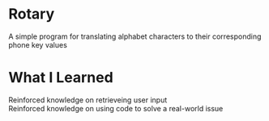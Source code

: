 # Rotary
A simple program for translating alphabet characters to their corresponding phone key values
# What I Learned
Reinforced knowledge on retrieveing user input <br >
Reinforced knowledge on using code to solve a real-world issue <br > 
